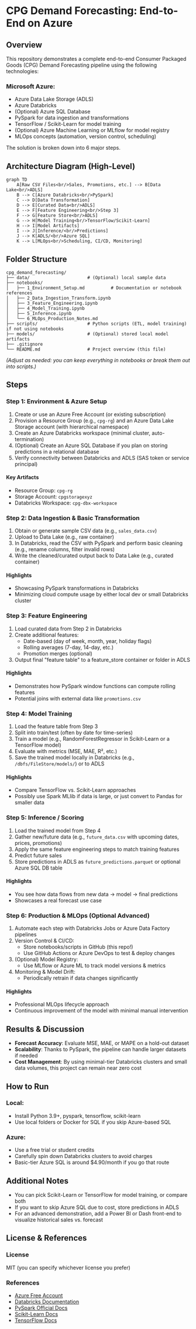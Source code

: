 # CPG Demand Forecasting: End-to-End on Azure

## Overview
This repository demonstrates a complete end-to-end Consumer Packaged Goods (CPG) Demand Forecasting pipeline using the following technologies:

### Microsoft Azure:
- Azure Data Lake Storage (ADLS)
- Azure Databricks
- (Optional) Azure SQL Database
- PySpark for data ingestion and transformations
- TensorFlow / Scikit-Learn for model training
- (Optional) Azure Machine Learning or MLflow for model registry
- MLOps concepts (automation, version control, scheduling)

The solution is broken down into 6 major steps.

## Architecture Diagram (High-Level)

```mermaid
graph TD
    A[Raw CSV Files<br/>Sales, Promotions, etc.] --> B[Data Lake<br/>ADLS]
    B --> C[Azure Databricks<br/>PySpark]
    C --> D[Data Transformation]
    D --> E[Curated Data<br/>ADLS]
    E --> F[Feature Engineering<br/>Step 3]
    F --> G[Feature Store<br/>ADLS]
    G --> H[Model Training<br/>TensorFlow/Scikit-Learn]
    H --> I[Model Artifacts]
    I --> J[Inference/<br/>Predictions]
    J --> K[ADLS/<br/>Azure SQL]
    K --> L[MLOps<br/>Scheduling, CI/CD, Monitoring]
```

## Folder Structure

```
cpg_demand_forecasting/
├── data/                      # (Optional) local sample data
├── notebooks/
│   ├── 1_Environment_Setup.md          # Documentation or notebook references
│   ├── 2_Data_Ingestion_Transform.ipynb
│   ├── 3_Feature_Engineering.ipynb
│   ├── 4_Model_Training.ipynb
│   ├── 5_Inference.ipynb
│   └── 6_MLOps_Production_Notes.md
├── scripts/                   # Python scripts (ETL, model training) if not using notebooks
├── models/                    # (Optional) stored local model artifacts
├── .gitignore
└── README.md                  # Project overview (this file)
```
*(Adjust as needed: you can keep everything in notebooks or break them out into scripts.)*

## Steps

### Step 1: Environment & Azure Setup
1. Create or use an Azure Free Account (or existing subscription)
2. Provision a Resource Group (e.g., `cpg-rg`) and an Azure Data Lake Storage account (with hierarchical namespace)
3. Create an Azure Databricks workspace (minimal cluster, auto-termination)
4. (Optional) Create an Azure SQL Database if you plan on storing predictions in a relational database
5. Verify connectivity between Databricks and ADLS (SAS token or service principal)

#### Key Artifacts
- Resource Group: `cpg-rg`
- Storage Account: `cpgstoragexyz`
- Databricks Workspace: `cpg-dbx-workspace`

### Step 2: Data Ingestion & Basic Transformation
1. Obtain or generate sample CSV data (e.g., `sales_data.csv`)
2. Upload to Data Lake (e.g., raw container)
3. In Databricks, read the CSV with PySpark and perform basic cleaning (e.g., rename columns, filter invalid rows)
4. Write the cleaned/curated output back to Data Lake (e.g., curated container)

#### Highlights
- Showcasing PySpark transformations in Databricks
- Minimizing cloud compute usage by either local dev or small Databricks cluster

### Step 3: Feature Engineering
1. Load curated data from Step 2 in Databricks
2. Create additional features:
   - Date-based (day of week, month, year, holiday flags)
   - Rolling averages (7-day, 14-day, etc.)
   - Promotion merges (optional)
3. Output final "feature table" to a feature_store container or folder in ADLS

#### Highlights
- Demonstrates how PySpark window functions can compute rolling features
- Potential joins with external data like `promotions.csv`

### Step 4: Model Training
1. Load the feature table from Step 3
2. Split into train/test (often by date for time-series)
3. Train a model (e.g., RandomForestRegressor in Scikit-Learn or a TensorFlow model)
4. Evaluate with metrics (MSE, MAE, R², etc.)
5. Save the trained model locally in Databricks (e.g., `/dbfs/FileStore/models/`) or to ADLS

#### Highlights
- Compare TensorFlow vs. Scikit-Learn approaches
- Possibly use Spark MLlib if data is large, or just convert to Pandas for smaller data

### Step 5: Inference / Scoring
1. Load the trained model from Step 4
2. Gather new/future data (e.g., `future_data.csv` with upcoming dates, prices, promotions)
3. Apply the same feature engineering steps to match training features
4. Predict future sales
5. Store predictions in ADLS as `future_predictions.parquet` or optional Azure SQL DB table

#### Highlights
- You see how data flows from new data → model → final predictions
- Showcases a real forecast use case

### Step 6: Production & MLOps (Optional Advanced)
1. Automate each step with Databricks Jobs or Azure Data Factory pipelines
2. Version Control & CI/CD:
   - Store notebooks/scripts in GitHub (this repo!)
   - Use GitHub Actions or Azure DevOps to test & deploy changes
3. (Optional) Model Registry:
   - Use MLflow or Azure ML to track model versions & metrics
4. Monitoring & Model Drift:
   - Periodically retrain if data changes significantly

#### Highlights
- Professional MLOps lifecycle approach
- Continuous improvement of the model with minimal manual intervention

## Results & Discussion
- **Forecast Accuracy**: Evaluate MSE, MAE, or MAPE on a hold-out dataset
- **Scalability**: Thanks to PySpark, the pipeline can handle larger datasets if needed
- **Cost Management**: By using minimal-tier Databricks clusters and small data volumes, this project can remain near zero cost

## How to Run

### Local:
- Install Python 3.9+, pyspark, tensorflow, scikit-learn
- Use local folders or Docker for SQL if you skip Azure-based SQL

### Azure:
- Use a free trial or student credits
- Carefully spin down Databricks clusters to avoid charges
- Basic-tier Azure SQL is around $4.90/month if you go that route

## Additional Notes
- You can pick Scikit-Learn or TensorFlow for model training, or compare both
- If you want to skip Azure SQL due to cost, store predictions in ADLS
- For an advanced demonstration, add a Power BI or Dash front-end to visualize historical sales vs. forecast

## License & References

### License
MIT (you can specify whichever license you prefer)

### References
- [Azure Free Account](https://azure.microsoft.com/free/)
- [Databricks Documentation](https://docs.databricks.com/)
- [PySpark Official Docs](https://spark.apache.org/docs/latest/api/python/)
- [Scikit-Learn Docs](https://scikit-learn.org/stable/)
- [TensorFlow Docs](https://www.tensorflow.org/docs)